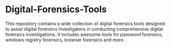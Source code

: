 # Digital-Forensics-Tools
This repository contains a wide collection of digital forensics tools designed to assist digital forensics investigators in conducting comprehensive digital forensics investigations. It includes awesome tools for password forensics, windows registry forensics, browser forensics and more.
